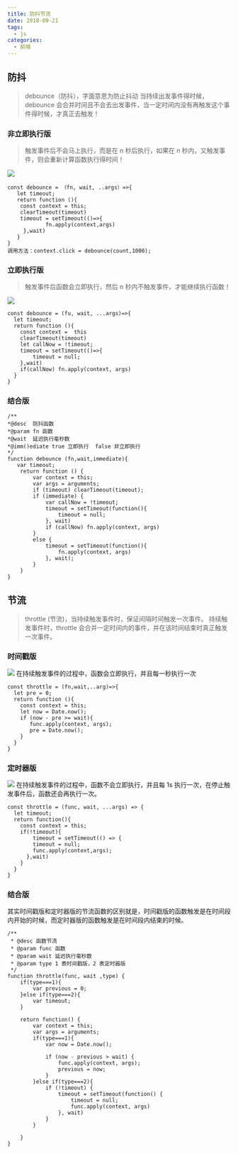 ```yaml
---
title: 防抖节流
date: 2018-09-21
tags:
  - js
categories:
  - 前端
---
```


## 防抖

> debounce（防抖），字面意思为防止抖动
> 当持续出发事件得时候，debounce 会合并时间且不会去出发事件，当一定时间内没有再触发这个事件得时候，才真正去触发！

### 非立即执行版

> 触发事件后不会马上执行，而是在 n 秒后执行，如果在 n 秒内，又触发事件，则会重新计算函数执行得时间！

<img src="https://user-gold-cdn.xitu.io/2018/8/21/1655a8fd99421ad2?imageslim"></img>

```
const debounce = （fn, wait, ..args）=>{
   let timeout;
   return function (){
    const context = this;
    clearTimeout(timeout)
    timeout = setTimeout(()=>{
            fn.apply(context,args)
     },wait)
   }
}
调用方法：context.click = debounce(count,1000);
```

### 立即执行版

> 触发事件后函数会立即执行，然后 n 秒内不触发事件，才能继续执行函数！

<img src="https://user-gold-cdn.xitu.io/2018/8/21/1655a9049d597f7e?imageView2/0/w/1280/h/960/format/webp/ignore-error/1"></img>

```
const debounce = (fu, wait, ...args)=>{
  let timeout;
  return function (){
    const context =  this
    clearTimeout(timeout)
    let callNow = !timeout;
    timeout = setTimeout(()=>{
        timeout = null;
    },wait)
    if(callNow) fn.apply(context, args)
  }
}
```

### 结合版

```
/**
*@desc  防抖函数
*@param fn 函数
*@wait  延迟执行毫秒数
*@imm()ediate true 立即执行  false 非立即执行
*/
function debounce (fn,wait,immediate){
   var timeout;
    return function () {
        var context = this;
        var args = arguments;
        if (timeout) clearTimeout(timeout);
        if (immediate) {
            var callNow = !timeout;
            timeout = setTimeout(function(){
                timeout = null;
            }, wait)
            if (callNow) fn.apply(context, args)
        }
        else {
            timeout = setTimeout(function(){
                fn.apply(context, args)
            }, wait);
        }
    }
}
```

## 节流

> throttle (节流)，当持续触发事件时，保证间隔时间触发一次事件。
> 持续触发事件时，throttle 会合并一定时间内的事件，并在该时间结束时真正触发一次事件。

### 时间戳版
<img src="https://user-gold-cdn.xitu.io/2018/8/21/1655a93bf9d32e9f?imageView2/0/w/1280/h/960/format/webp/ignore-error/1"></img>
在持续触发事件的过程中，函数会立即执行，并且每一秒执行一次

```
const throttle = (fn,wait,..arg)=>{
  let pre = 0;
  return function (){
    const context = this;
    let now = Date.now();
    if (now - pre >= wait){
       func.apply(context, args);
       pre = Date.now();
    }
  }
}
```

### 定时器版
<img src="https://user-gold-cdn.xitu.io/2018/8/21/1655a940ec3e4192?imageView2/0/w/1280/h/960/format/webp/ignore-error/1"></img>
在持续触发事件的过程中，函数不会立即执行，并且每 1s 执行一次，在停止触发事件后，函数还会再执行一次。

```
const throttle = (func, wait, ...args) => {
  let timeout;
  return function(){
    const context = this;
    if(!timeout){
        timeout = setTimeout(() => {
        timeout = null;
        func.apply(context,args);
      },wait)
    }
  }
}
```

### 结合版

其实时间戳版和定时器版的节流函数的区别就是，时间戳版的函数触发是在时间段内开始的时候，而定时器版的函数触发是在时间段内结束的时候。

```
/**
 * @desc 函数节流
 * @param func 函数
 * @param wait 延迟执行毫秒数
 * @param type 1 表时间戳版，2 表定时器版
 */
function throttle(func, wait ,type) {
    if(type===1){
        var previous = 0;
    }else if(type===2){
        var timeout;
    }

    return function() {
        var context = this;
        var args = arguments;
        if(type===1){
            var now = Date.now();

            if (now - previous > wait) {
                func.apply(context, args);
                previous = now;
            }
        }else if(type===2){
            if (!timeout) {
                timeout = setTimeout(function() {
                    timeout = null;
                    func.apply(context, args)
                }, wait)
            }
        }

    }
}
```
